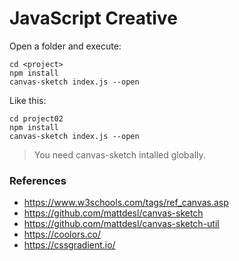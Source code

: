 # JavaScript Creative

Open a folder and execute:

```
cd <project>
npm install
canvas-sketch index.js --open
```

Like this:

```
cd project02
npm install
canvas-sketch index.js --open
```

> You need canvas-sketch intalled globally.

### References

- https://www.w3schools.com/tags/ref_canvas.asp
- https://github.com/mattdesl/canvas-sketch
- https://github.com/mattdesl/canvas-sketch-util
- https://coolors.co/
- https://cssgradient.io/